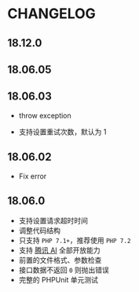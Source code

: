 # CHANGELOG

## 18.12.0

## 18.06.05

## 18.06.03

* throw exception

* 支持设置重试次数，默认为 1

## 18.06.02

* Fix error

## 18.06.0

* 支持设置请求超时时间
* 调整代码结构
* 只支持 `PHP 7.1+`，推荐使用 `PHP 7.2`
* 支持 [腾讯 AI](https://ai.qq.com/) 全部开放能力
* 前置的文件格式、参数检查
* 接口数据不返回 `0` 则抛出错误
* 完整的 PHPUnit 单元测试
